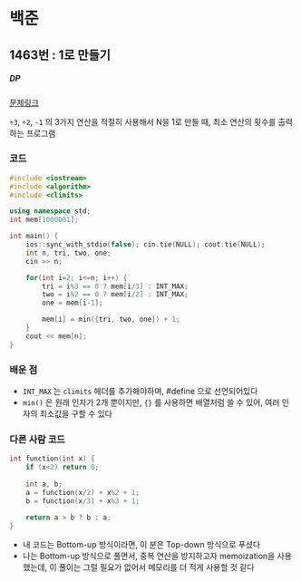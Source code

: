 # 백준

## 1463번 : 1로 만들기

##### DP

[문제링크](https://www.acmicpc.net/problem/1463)

`÷3`,  `÷2`,  `-1` 의 3가지 연산을 적절히 사용해서 N을 1로 만들 때, 최소 연산의 횟수를 출력하는 프로그램


### 코드

```c++
#include <iostream>
#include <algorithm>
#include <climits>

using namespace std;
int mem[1000001];

int main() {
    ios::sync_with_stdio(false); cin.tie(NULL); cout.tie(NULL);
    int n, tri, two, one;
    cin >> n;

    for(int i=2; i<=n; i++) {
        tri = i%3 == 0 ? mem[i/3] : INT_MAX;
        two = i%2 == 0 ? mem[i/2] : INT_MAX;
        one = mem[i-1];

        mem[i] = min({tri, two, one}) + 1;
    }
    cout << mem[n];
}
```



### 배운 점

- `INT_MAX` 는 `climits` 헤더를 추가해야하며, #define 으로 선언되어있다
- `min()` 은 원래 인자가 2개 뿐이지만, `{}` 를 사용하면 배열처럼 쓸 수 있어, 여러 인자의 최소값을 구할 수 있다



### 다른 사람 코드

```c++
int function(int x) {
	if (x<2) return 0;
  
	int a, b;
	a = function(x/2) + x%2 + 1;
	b = function(x/3) + x%3 + 1;
  
	return a > b ? b : a;
}
```

- 내 코드는 Bottom-up 방식이라면, 이 분은 Top-down 방식으로 푸셨다
- 나는 Bottom-up 방식으로 풀면서, 중복 연산을 방지하고자 memoization을 사용했는데,
  이 풀이는 그럴 필요가 없어서 메모리를 더 적게 사용할 것 같다



